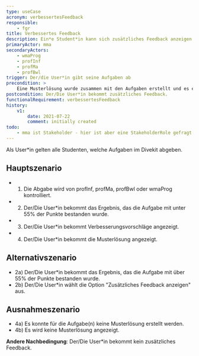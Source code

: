 ```yaml
---
type: useCase
acronym: verbessertesFeedback
responsible: 
    - fgr
title: Verbessertes Feedback
description: Ein*e Student*in kann sich zusätzliches Feedback anzeigen lassen.
primaryActor: mma
secondaryActors:
    - wmaProg
    - profInf
    - profMa
    - profBwl
trigger: Der/die User*in gibt seine Aufgaben ab
precondition: > 
    Eine Musterlösung wurde zusammen mit den Aufgaben erstellt und es existiert für korrigierte Abgaben eine Option "Zusätzliches Feedback anzeigen".
postcondition: Der/Die User*in bekommt zusätzliches Feedback.
functionalRequirement: verbessertesFeedback
history:
    v1:
        date: 2021-07-22
        comment: initially created
todo: 
    - mma ist Stakeholder - hier ist aber eine StakeholderRole gefragt (sbe)
---
```


Als User*in gelten alle Studenten, welche Aufgaben im Divekit abgeben.

## Hauptszenario

* 1) Die Abgabe wird von profInf, profMa, profBwl oder wmaProg kontrolliert.
* 2) Der/Die User*in bekommt das Ergebnis, das die Aufgabe mit unter 55% der Punkte bestanden wurde.
* 3) Der/Die User*in bekommt Verbesserungsvorschläge angezeigt.
* 4) Der/Die User*in bekommt die Musterlösung angezeigt.

## Alternativszenario

* 2a) Der/Die User*in bekommt das Ergebnis, das die Aufgabe mit über 55% der Punkte bestanden wurde.
* 2b) Der/Die User*in wählt die Option "Zusätzliches Feedback anzeigen" aus.
## Ausnahmeszenario 

* 4a) Es konnte für die Aufgabe(n) keine Musterlösung erstellt werden.
* 4b) Es wird keine Musterlösung angezeigt.

**Andere Nachbedingung**: Der/Die User*in bekommt kein zusätzliches Feedback.


